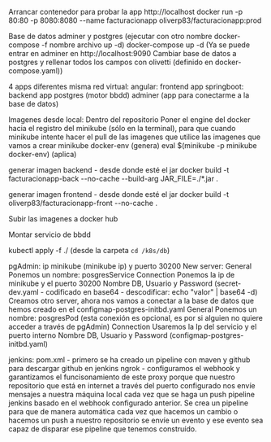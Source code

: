 
Arrancar contenedor para probar la app http://localhost
    docker run -p 80:80 -p 8080:8080 --name facturacionapp oliverp83/facturacionapp:prod

Base de datos adminer y postgres (ejecutar con otro nombre docker-compose -f nombre archivo up -d)
    docker-compose up -d
    (Ya se puede entrar en adminer en http://localhost:9090 Cambiar base de datos a postgres y rellenar todos los campos con olivetti (definido en docker-compose.yaml))

4 apps diferentes misma red virtual:
    angular: frontend app
    springboot: backend app
    postgres (motor bbdd)
    adminer (app para conectarme a la base de datos)

Imagenes desde local:
Dentro del repositorio
Poner el engine del docker hacia el registro del minikube (sólo en la terminal), para que cuando minikube intente hacer el pull de las imagenes que utilice las imagenes que vamos a crear
minikube docker-env (genera)
eval $(minikube -p minikube docker-env) (aplica)

generar imagen backend - desde donde esté el jar
docker build -t facturacionapp-back --no-cache --build-arg JAR_FILE=./*.jar .

generar imagen frontend - desde donde esté el jar
docker build -t oliverp83/facturacionapp-front --no-cache .

Subir las imagenes a docker hub

Montar servicio de bbdd

kubectl apply -f ./ (desde la carpeta `cd /k8s/db`)

pgAdmin:
ip minikube (minikube ip) y puerto 30200
New server:
    General
        Ponemos un nombre: posgresService
    Connection
        Ponemos la ip de minikube y el puerto 30200
        Nombre DB, Usuario y Password (secret-dev.yaml - codificado en base64 - descodificar: echo "valor" | base64 -d)
Creamos otro server, ahora nos vamos a conectar a la base de datos que hemos creado en el configmap-postgres-initbd.yaml
    General
        Ponemos un nombre: posgresPod (esta conexión es opcional, es por si alguien no quiere acceder a través de pgAdmin)
    Connection
        Usaremos la Ip del servicio y el puerto interno 
        Nombre DB, Usuario y Password (configmap-postgres-initbd.yaml) 

jenkins:
pom.xml - primero se ha creado un pipeline con maven y github para descargar github en jenkins
ngrok - configuramos el webhook y garantizamos el funcisonamiento de este proxy porque que nuestro repositorio que está en internet a través del puerto configurado nos envíe mensajes a nuestra máquina local cada vez que se haga un push
pipeline jenkins basado en el webhook configurado anterior.
Se crea un pipeline para que de manera automática cada vez que hacemos un cambio o hacemos un push a nuestro repositorio se envíe un evento y ese evento sea capaz de disparar ese pipeline que tenemos construído.
